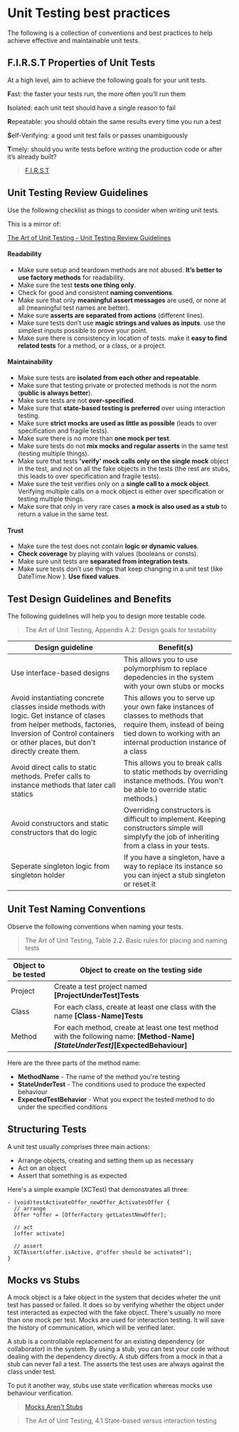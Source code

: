 # Unit Testing best practices

The following is a collection of conventions and best practices to help achieve effective and maintainable unit tests.

## F.I.R.S.T Properties of Unit Tests

At a high level, aim to achieve the following goals for your unit tests.

**F**ast: the faster your tests run, the more often you’ll run them

**I**solated: each unit test should have a single reason to fail

**R**epeatable: you should obtain the same results every time you run a test

**S**elf-Verifying: a good unit test fails or passes unambiguously

**T**imely: should you write tests before writing the production code or after it’s already built?

> [F.I.R.S.T](http://agileinaflash.blogspot.co.uk/2009/02/first.html)

## Unit Testing Review Guidelines

Use the following checklist as things to consider when writing unit tests.

This is a mirror of:

[The Art of Unit Testing - Unit Testing Review Guidelines](http://artofunittesting.com/unit-testing-review-guidelines/)

#### Readability

* Make sure setup and teardown methods are not abused. **It’s better to use factory methods** for readability.
* Make sure the test **tests one thing only**.
* Check for good and consistent **naming conventions**.
* Make sure that only **meaningful assert messages** are used, or none at all (meaningful test names are better).
* Make sure **asserts are separated from actions** (different lines).
* Make sure tests don’t use **magic strings and values as inputs**. use the simplest inputs possible to prove your point.
* Make sure there is consistency in location of tests. make it **easy to find related tests** for a method, or a class, or a project.

#### Maintainability

* Make sure tests are **isolated from each other and repeatable**.
* Make sure that testing private or protected methods is not the norm (**public is always better**).
* Make sure tests are not **over-specified**.
* Make sure that **state-based testing is preferred** over using interaction testing.
* Make sure **strict mocks are used as little as possible** (leads to over specification and fragile tests).
* Make sure there is no more than **one mock per test**.
* Make sure tests do not **mix mocks and regular asserts** in the same test (testing multiple things).
* Make sure that tests **'verify' mock calls only on the single mock** object in the test, and not on all the fake objects in the tests (the rest are stubs, this leads to over specification and fragile tests).
* Make sure the test verifies only on a **single call to a mock object**. Verifying multiple calls on a mock object is either over specification or testing multiple things.
* Make sure that only in very rare cases **a mock is also used as a stub** to return a value in the same test.

#### Trust

* Make sure the test does not contain **logic or dynamic values**.
* **Check coverage** by playing with values (booleans or consts).
* Make sure unit tests are **separated from integration tests**.
* Make sure tests don’t use things that keep changing in a unit test (like DateTime.Now ). **Use fixed values**.

## Test Design Guidelines and Benefits

The following guidelines will help you to design more testable code.

> The Art of Unit Testing, Appendix A.2: Design goals for testability

Design guideline | Benefit(s)
--- | ---
Use interface-based designs | This allows you to use polymorphism to replace depedencies in the system with your own stubs or mocks
Avoid instantiating concrete classes inside methods with logic. Get instance of clases from helper methods, factories, Inversion of Control containers or other places, but don't directly create them. | This allows you to serve up your own fake instances of classes to methods that require them, instead of being tied down to working with an internal production instance of a class
Avoid direct calls to static methods. Prefer calls to instance methods that later call statics | This allows you to break calls to static methods by overriding instance methods. (You won't be able to override static methods.)
Avoid constructors and static constructors that do logic | Overriding constructors is difficult to implement. Keeping constructors simple will simplyfy the job of inheriting from a class in your tests.
Seperate singleton logic from singleton holder | If you have a singleton, have a way to replace its instance so you can inject a stub singleton or reset it

## Unit Test Naming Conventions

Observe the following conventions when naming your tests.

> The Art of Unit Testing, Table 2.2. Basic rules for placing and naming tests

Object to be tested | Object to create on the testing side
--- | ---
Project | Create a test project named **[ProjectUnderTest]Tests**
Class | For each class, create at least one class with the name **[Class-Name]Tests**
Method | For each method, create at least one test method with the following name: **[Method-Name]_[StateUnderTest]_[ExpectedBehaviour]**

Here are the three parts of the method name:
* **MethodName** - The name of the method you're testing
* **StateUnderTest** - The conditions used to produce the expected behaviour
* **ExpectedTestBehavior** - What you expect the tested method to do under the specified conditions

## Structuring Tests

A unit test usually comprises three main actions:
* Arrange objects, creating and setting them up as necessary
* Act on an object
* Assert that something is as expected

Here's a simple example (XCTest) that demonstrates all three:

```objc
- (void)testActivateOffer_newOffer_ActivatesOffer {
  // arrange
  Offer *offer = [OfferFactory getLatestNewOffer];
  
  // act
  [offer activate]
  
  // assert
  XCTAssert(offer.isActive, @"offer should be activated");
}
```

## Mocks vs Stubs

A mock object is a fake object in the system that decides wheter the unit test has passed or failed. It does so by verifying whether the object under test interacted as expected with the fake object. There's usually no more than one mock per test. Mocks are used for interaction testing. It will save the history of communication, which will be verified later.

A stub is a controllable replacement for an existing dependency (or collaborator) in the system. By using a stub, you can test your code without dealing with the dependency directly.
A stub differs from a mock in that a stub can never fail a test. The asserts the test uses are always against the class under test.

To put it another way, stubs use state verification whereas mocks use behaviour verification.

> [Mocks Aren't Stubs](http://martinfowler.com/articles/mocksArentStubs.html)

> The Art of Unit Testing, 4.1 State-based versus interaction testing


